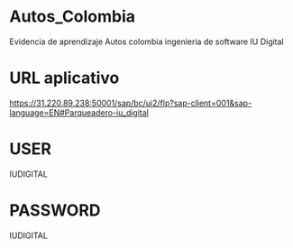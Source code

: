 # Autos_Colombia
Evidencia de aprendizaje Autos colombia ingenieria de software IU Digital

# URL aplicativo
https://31.220.89.238:50001/sap/bc/ui2/flp?sap-client=001&sap-language=EN#Parqueadero-iu_digital

# USER
IUDIGITAL

# PASSWORD
IUDIGITAL

